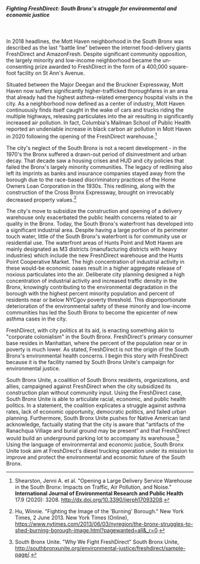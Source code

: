 ##### Fighting FreshDirect: South Bronx's struggle for environmental and economic justice

<br>

In 2018 headlines, the Mott Haven neighborhood in the South Bronx was described as the last "battle line" between the internet food-delivery giants FreshDirect and AmazonFresh. Despite significant community opposition, the largely minority and low-income neighborhood became the un-consenting prize awarded to FreshDirect in the form of a 400,000 square-foot facility on St Ann's Avenue.

Situated between the Major Deegan and the Bruckner Expressway, Mott Haven now suffers significantly higher-trafficked thoroughfares in an area that already had the highest asthma-related emergency hospital visits in the city. As a neighborhood now defined as a center of industry, Mott Haven continuously finds itself caught in the wake of cars and trucks riding the multiple highways, releasing particulates into the air resulting in significantly increased air pollution. In fact, Columbia's Mailman School of Public Health reported an undeniable increase in black carbon air pollution in Mott Haven in 2020 following the opening of the FreshDirect warehouse.[^1]

The city's neglect of the South Bronx is not a recent development - in the 1970's the Bronx suffered a drawn-out period of disinvestment and urban decay. That decade saw a housing crises and HUD and city policies that failed the Bronx's largely minority communities. The legacy of redlining also left its imprints as banks and insurance companies stayed away from the borough due to the race-based discriminatory practices of the Home Owners Loan Corporation in the 1930s. This redlining, along with the construction of the Cross Bronx Expressway, brought on irrevocably decreased property values.[^2]

The city's move to subsidize the construction and opening of a delivery warehouse only exacerbated the public health concerns related to air quality in the Bronx. Today, the South Bronx's waterfront has developed into a significant industrial area. Despite having a large portion of its perimeter touch water, little of the South Bronx's waterfront is for community use or residential use. The waterfront areas of Hunts Point and Mott Haven are mainly designated as M3 districts (manufacturing districts with heavy industries) which include the new FreshDirect warehouse and the Hunts Point Cooperative Market. The high concentration of industrial activity in these would-be economic oases result in a higher aggregate release of noxious particulates into the air. Deliberate city planning designed a high concentration of industrial activity and increased traffic density in the Bronx, knowingly contributing to the environmental degradation in the borough with the highest percent minority population and percent of residents near or below NYCgov poverty threshold. This disproportionate deterioration of the environmental safety of these minority and low-income communities has led the South Bronx to become the epicenter of new asthma cases in the city.

FreshDirect, with city politics at its aid, is enacting something akin to "corporate colonialism" in the South Bronx. FreshDirect's primary consumer base resides in Manhattan, where the percent of the population near or in poverty is much lower. As stated, FreshDirect is not the origin of the South Bronx's environmental health concerns. I begin this story with FreshDirect because it is the facility named by South Bronx Unite's campaign for environmental justice.

South Bronx Unite, a coalition of South Bronx residents, organizations, and allies, campaigned against FreshDirect when the city subsidized its construction plan without community input. Using the FreshDirect case, South Bronx Unite is able to articulate racial, economic, and public health politics. In a statement, the coalition explicates a struggle against asthma rates, lack of economic opportunity, democratic politics, and failed urban planning. Furthermore, South Bronx Unite pushes for Native American land acknowledge, factually stating that the city is aware that "artifacts of the Ranachqua Village and burial ground may be present" and that FreshDirect would build an underground parking lot to accompany its warehouse.[^3] Using the language of environmental and economic justice, South Bronx Unite took aim at FreshDirect's diesel trucking operation under its mission to improve and protect the environmental and economic future of the South Bronx.

[^1]: Shearston, Jenni A. et al. "Opening a Large Delivery Service Warehouse in the South Bronx: Impacts on Traffic, Air Pollution, and Noise." **International Journal of Environmental Research and Public Health** 17.9 (2020): 3208. http://dx.doi.org/10.3390/ijerph17093208.
[^2]: Hu, Winnie. "Fighting the Image of the 'Burning' Borough." New York Times, 2 June 2013. New York Times (Online), https://www.nytimes.com/2013/06/03/nyregion/the-bronx-struggles-to-shed-burning-borough-image.html?pagewanted=all&_r=0.
[^3]: South Bronx Unite. "Why We Fight FreshDirect" South Bronx Unite, http://southbronxunite.org/environmental-justice/freshdirect/sample-page/.
